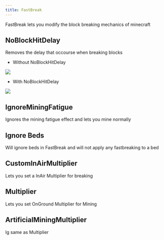 ```yaml
---
title: FastBreak
---
```

FastBreak lets you modify the block breaking mechanics of minecraft

## NoBlockHitDelay
Removes the delay that occourse when breaking blocks

- Without NoBlockHitDelay

<img src="https://i.imgur.com/ExCEyYY.gif">

- With NoBlockHitDelay

<img src="https://i.imgur.com/GttkzWr.gif">

## IgnoreMiningFatigue
Ignores the mining fatigue effect and lets you mine normally

## Ignore Beds
Will ignore beds in FastBreak and will not apply any fastbreaking to a bed

## CustomInAirMultiplier
Lets you set a InAir Multiplier for breaking

## Multiplier
Lets you set OnGround Multiplier for Mining

## ArtificialMiningMultiplier

Ig same as Multiplier